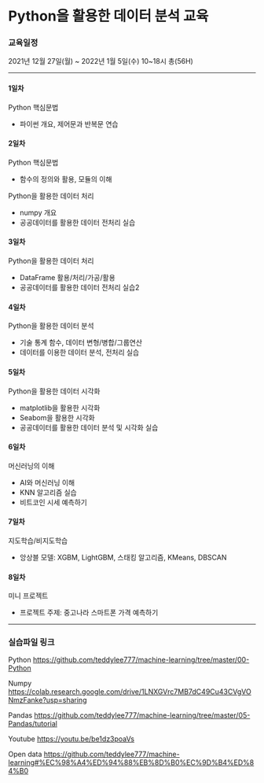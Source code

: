 # Python을 활용한 데이터 분석 교육

### 교육일정
2021년 12월 27일(월) ~ 2022년 1월 5일(수) 10~18시 총(56H)

-------------------------
#### 1일차
Python 핵심문법
- 파이썬 개요, 제어문과 반복문 연습

#### 2일차
Python 핵심문법 
- 함수의 정의와 활용, 모듈의 이해

Python을 활용한 데이터 처리
- numpy 개요
- 공공데이터를 활용한 데이터 전처리 실습

#### 3일차
Python을 활용한 데이터 처리
- DataFrame 활용/처리/가공/활용
- 공공데이터를 활용한 데이터 전처리 실습2


#### 4일차
Python을 활용한 데이터 분석
- 기술 통계 함수, 데이터 변형/병합/그룹연산
- 데이터를 이용한 데이터 분석, 전처리 실습


#### 5일차
Python을 활용한 데이터 시각화
- matplotlib을 활용한 시각화
- Seabom을 활용한 시각화
- 공공데이터를 활용한 데이터 분석 및 시각화 실습

#### 6일차
머신러닝의 이해
- AI와 머신러닝 이해
- KNN 알고리즘 실습
- 비트코인 시세 예측하기

#### 7일차
지도학습/비지도학습
- 앙상블 모델: XGBM, LightGBM, 스태킹 알고리즘, KMeans, DBSCAN


#### 8일차
미니 프로젝트
- 프로젝트 주제: 중고나라 스마트폰 가격 예측하기


--------------------------------------
### 실습파일 링크

Python
https://github.com/teddylee777/machine-learning/tree/master/00-Python

Numpy
https://colab.research.google.com/drive/1LNXGVrc7MB7dC49Cu43CVgVONmzFanke?usp=sharing

Pandas
https://github.com/teddylee777/machine-learning/tree/master/05-Pandas/tutorial

Youtube
https://youtu.be/be1dz3poaVs

Open data
https://github.com/teddylee777/machine-learning#%EC%98%A4%ED%94%88%EB%8D%B0%EC%9D%B4%ED%84%B0

